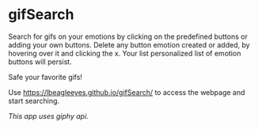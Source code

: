 # gifSearch

Search for gifs on your emotions by clicking on the predefined buttons or adding your own buttons. Delete any button emotion created or added, by hovering over it and clicking the x. Your list personalized list of emotion buttons will persist. 

Safe your favorite gifs!

Use https://lbeagleeyes.github.io/gifSearch/ to access the webpage and start searching. 

*This app uses giphy api.*


